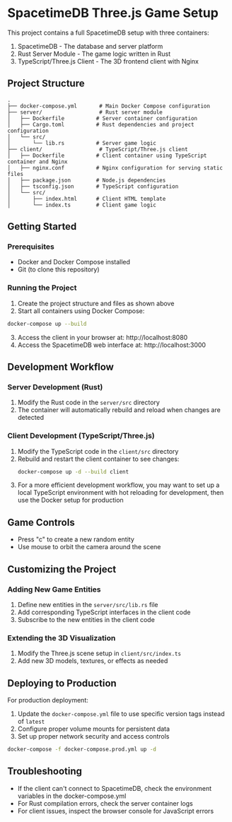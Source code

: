 # SpacetimeDB Three.js Game Setup

This project contains a full SpacetimeDB setup with three containers:
1. SpacetimeDB - The database and server platform
2. Rust Server Module - The game logic written in Rust
3. TypeScript/Three.js Client - The 3D frontend client with Nginx

## Project Structure

```
.
├── docker-compose.yml       # Main Docker Compose configuration
├── server/                  # Rust server module
│   ├── Dockerfile          # Server container configuration 
│   ├── Cargo.toml          # Rust dependencies and project configuration
│   └── src/
│       └── lib.rs          # Server game logic
├── client/                  # TypeScript/Three.js client
│   ├── Dockerfile          # Client container using TypeScript container and Nginx
│   ├── nginx.conf          # Nginx configuration for serving static files
│   ├── package.json        # Node.js dependencies
│   ├── tsconfig.json       # TypeScript configuration
│   └── src/
│       ├── index.html      # Client HTML template
│       └── index.ts        # Client game logic
```

## Getting Started

### Prerequisites

- Docker and Docker Compose installed
- Git (to clone this repository)

### Running the Project

1. Create the project structure and files as shown above
2. Start all containers using Docker Compose:

```bash
docker-compose up --build
```

3. Access the client in your browser at: http://localhost:8080
4. Access the SpacetimeDB web interface at: http://localhost:3000

## Development Workflow

### Server Development (Rust)

1. Modify the Rust code in the `server/src` directory
2. The container will automatically rebuild and reload when changes are detected

### Client Development (TypeScript/Three.js)

1. Modify the TypeScript code in the `client/src` directory  
2. Rebuild and restart the client container to see changes:
   ```bash
   docker-compose up -d --build client
   ```
3. For a more efficient development workflow, you may want to set up a local TypeScript environment with hot reloading for development, then use the Docker setup for production

## Game Controls

- Press "c" to create a new random entity
- Use mouse to orbit the camera around the scene

## Customizing the Project

### Adding New Game Entities

1. Define new entities in the `server/src/lib.rs` file
2. Add corresponding TypeScript interfaces in the client code
3. Subscribe to the new entities in the client code

### Extending the 3D Visualization

1. Modify the Three.js scene setup in `client/src/index.ts`
2. Add new 3D models, textures, or effects as needed

## Deploying to Production

For production deployment:

1. Update the `docker-compose.yml` file to use specific version tags instead of `latest`
2. Configure proper volume mounts for persistent data
3. Set up proper network security and access controls

```bash
docker-compose -f docker-compose.prod.yml up -d
```

## Troubleshooting

- If the client can't connect to SpacetimeDB, check the environment variables in the docker-compose.yml
- For Rust compilation errors, check the server container logs
- For client issues, inspect the browser console for JavaScript errors